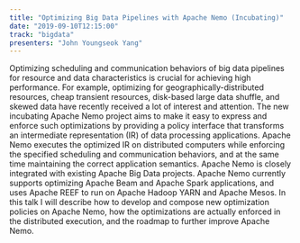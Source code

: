 ```yaml
---
title: "Optimizing Big Data Pipelines with Apache Nemo (Incubating)"
date: "2019-09-10T12:15:00"
track: "bigdata"
presenters: "John Youngseok Yang"
---
```


Optimizing scheduling and communication behaviors of big data pipelines for resource and data characteristics is crucial for achieving high performance. For example, optimizing for geographically-distributed resources, cheap transient resources, disk-based large data shuffle, and skewed data have recently received a lot of interest and attention. The new incubating Apache Nemo project aims to make it easy to express and enforce such optimizations by providing a policy interface that transforms an intermediate representation (IR) of data processing applications. Apache Nemo executes the optimized IR on distributed computers while enforcing the specified scheduling and communication behaviors, and at the same time maintaining the correct application semantics. Apache Nemo is closely integrated with existing Apache Big Data projects. Apache Nemo currently supports optimizing Apache Beam and Apache Spark applications, and uses Apache REEF to run on Apache Hadoop YARN and Apache Mesos. In this talk I will describe how to develop and compose new optimization policies on Apache Nemo, how the optimizations are actually enforced in the distributed execution, and the roadmap to further improve Apache Nemo.